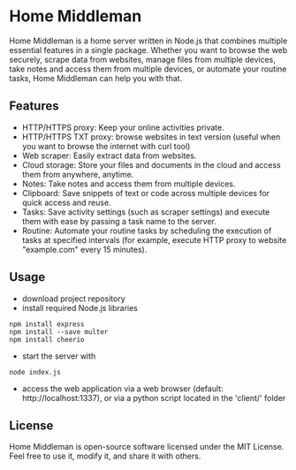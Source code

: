 # Home Middleman
Home Middleman is a home server written in Node.js that combines multiple essential features in a single package. Whether you want to browse the web securely, scrape data from websites, manage files from multiple devices, take notes and access them from multiple devices, or automate your routine tasks, Home Middleman can help you with that.
## Features
- HTTP/HTTPS proxy: Keep your online activities private.
- HTTP/HTTPS TXT proxy: browse websites in text version (useful when you want to browse the internet with curl tool)
- Web scraper: Easily extract data from websites.
- Cloud storage: Store your files and documents in the cloud and access them from anywhere, anytime.
- Notes: Take notes and access them from multiple devices.
- Clipboard: Save snippets of text or code across multiple devices for quick access and reuse.
- Tasks: Save activity settings (such as scraper settings) and execute them with ease by passing a task name to the server.
- Routine: Automate your routine tasks by scheduling the execution of tasks at specified intervals (for example, execute HTTP proxy to website "example.com" every 15 minutes).
## Usage
- download project repository
- install required Node.js libraries
```
npm install express
npm install --save multer
npm install cheerio
```
- start the server with
```
node index.js
```
- access the web application via a web browser (default: http://localhost:1337), or via a python script located in the 'client/' folder
## License
Home Middleman is open-source software licensed under the MIT License. Feel free to use it, modify it, and share it with others.
